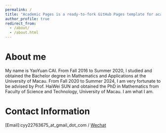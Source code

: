 ```yaml
---
permalink: /
title: "Academic Pages is a ready-to-fork GitHub Pages template for academic personal websites"
author_profile: true
redirect_from: 
  - /about/
  - /about.html
---
```


**About me**
======
My name is YaoYuan CAI. From Fall 2016 to Summer 2020, I studied and obtained the Bachelor degree in Mathematics and Applications at the University of Macau. From Fall 2020 to Summer 2024, I am very fortunate to be advised by Prof. HaiWei SUN and obtained the PhD in Mathematics from Faculty of Science and Technology, University of Macau. I am what I am.

**Contact Information**
======
[Email]:cyy22763675_at_gmail_dot_com / [Wechat](https://github.com/YaoyuanCAI/YaoyuanCAI.github.io/tree/master/images/wechat.jpg)
